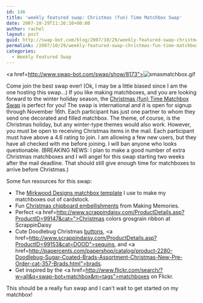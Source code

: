 ```yaml
---
id: 146
title: 'weekly featured swap: Christmas (fun) Time Matchbox Swap'
date: 2007-10-29T11:26:10+00:00
author: rachel
layout: post
guid: http://swap-bot.com/blog/2007/10/29/weekly-featured-swap-christmas-fun-time-matchbox-swap/
permalink: /2007/10/29/weekly-featured-swap-christmas-fun-time-matchbox-swap/
categories:
  - Weekly Featured Swap
---
```

<a href=http://www.swap-bot.com/swap/show/8173"><img src='http://swap-bot.com/blog/wp-content/uploads/2007/10/xmasmatchbox.gif' alt='xmasmatchbox.gif' /> </a>

Come join the best swap ever! (Ok, I may be a little biased since I am the one hosting this swap&#8230;) If you like making matchboxes, and you are looking forward to the winter holiday season, the [Christmas (fun) Time Matchbox Swap](http://www.swap-bot.com/swap/show/8173) is perfect for you! The swap is international and it is open for signup through November 16th. Each participant has just one partner to whom they send one decorated and filled matchbox. The theme, of course, is the Christmas holiday, but any winter-type themes would also work. However, you must be open to receiving Christmas items in the mail. Each participant must have above a 4.6 rating to join. I am allowing a few new users, but they have all checked with me before joining. I will ban anyone who looks questionable. (BREAKING NEWS: I plan to make a good number of extra Christmas matchboxes and I will angel for this swap starting two weeks after the mail deadline. That should still give enough time for matchboxes to arrive before Christmas.)

<div style="display: none">
  <a href="http://getexbackjgf.com/" title="how can i get my ex girlfriend back">how can i get my ex girlfriend back</a>
</div>

Some fun resources for this swap:

  * The [Mirkwood Designs matchbox template](http://www.ruthannzaroff.com/mirkwooddesigns/matchbox.htm) I use to make my matchboxes out of cardstock.
  * Fun [Christmas chipboard embellishments](http://twopeasinabucket.kaboose.com/shopping.asp?f=qa&qa=Deck+the+Halls+Cute+As+A+Button&product_id=57711) from Making Memories.
  * Perfect <a href=http://www.scrappindaisy.com/ProductDetails.asp?ProductID=99147&cat=">Christmas colors grosgrain ribbon</a> at ScrappinDaisy
  * Cute Doodlebug Christmas [buttons](http://www.scrappindaisy.com/ProductDetails.asp?ProductID=99098&cat=DOOD), <a href=http://www.scrappindaisy.com/ProductDetails.asp?ProductID=99153&cat=DOOD">sequins</a>, and <a href=http://papercents.com/papershop/catalog/product-2280-Doodlebug-Sugar-Coated-Brads-Assortment-Christmas-New-Pre-Order-cat-357-Brads.html">brads</a>.
  * Get inspired by the <a href=http://www.flickr.com/search/?w=all&q=swap-bot+matchbox&m=tags">matchboxes on Flickr</a>.

This should be a really fun swap and I can't wait to get started on my matchbox! 

<div style="display: none">
  zp8497586rq
</div>